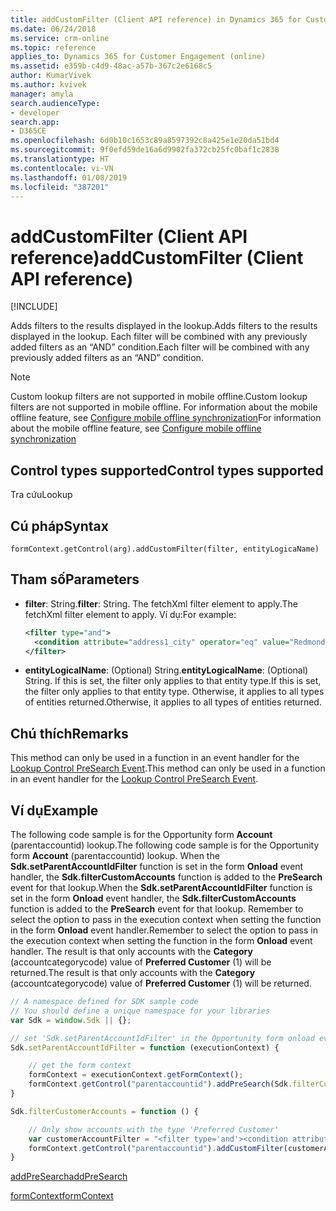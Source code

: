 ```yaml
---
title: addCustomFilter (Client API reference) in Dynamics 365 for Customer Engagement| MicrosoftDocs
ms.date: 06/24/2018
ms.service: crm-online
ms.topic: reference
applies_to: Dynamics 365 for Customer Engagement (online)
ms.assetid: e359b-c4d9-48ac-a57b-367c2e6168c5
author: KumarVivek
ms.author: kvivek
manager: amyla
search.audienceType:
- developer
search.app:
- D365CE
ms.openlocfilehash: 6d0b10c1653c89a8597392c8a425e1e20da51bd4
ms.sourcegitcommit: 9f0efd59de16a6d9902fa372cb25fc0baf1c2838
ms.translationtype: HT
ms.contentlocale: vi-VN
ms.lasthandoff: 01/08/2019
ms.locfileid: "387201"
---
```

# <a name="addcustomfilter-client-api-reference"></a><span data-ttu-id="672b4-102">addCustomFilter (Client API reference)</span><span class="sxs-lookup"><span data-stu-id="672b4-102">addCustomFilter (Client API reference)</span></span>

[!INCLUDE[](../../../../includes/cc_applies_to_update_9_0_0.md)]

<span data-ttu-id="672b4-103">Adds filters to the results displayed in the lookup.</span><span class="sxs-lookup"><span data-stu-id="672b4-103">Adds filters to the results displayed in the lookup.</span></span> <span data-ttu-id="672b4-104">Each filter will be combined with any previously added filters as an “AND” condition.</span><span class="sxs-lookup"><span data-stu-id="672b4-104">Each filter will be combined with any previously added filters as an “AND” condition.</span></span>

> [!NOTE]
> <span data-ttu-id="672b4-105">Custom lookup filters are not supported in mobile offline.</span><span class="sxs-lookup"><span data-stu-id="672b4-105">Custom lookup filters are not supported in mobile offline.</span></span> <span data-ttu-id="672b4-106">For information about the mobile offline feature, see [Configure mobile offline synchronization](../../../../mobile-app/configure-mobile-offline-synchronization-dynamics-365-phones-tablets.md)</span><span class="sxs-lookup"><span data-stu-id="672b4-106">For information about the mobile offline feature, see [Configure mobile offline synchronization](../../../../mobile-app/configure-mobile-offline-synchronization-dynamics-365-phones-tablets.md)</span></span>

## <a name="control-types-supported"></a><span data-ttu-id="672b4-107">Control types supported</span><span class="sxs-lookup"><span data-stu-id="672b4-107">Control types supported</span></span>

<span data-ttu-id="672b4-108">Tra cứu</span><span class="sxs-lookup"><span data-stu-id="672b4-108">Lookup</span></span>

## <a name="syntax"></a><span data-ttu-id="672b4-109">Cú pháp</span><span class="sxs-lookup"><span data-stu-id="672b4-109">Syntax</span></span>

`formContext.getControl(arg).addCustomFilter(filter, entityLogicaName)`

## <a name="parameters"></a><span data-ttu-id="672b4-110">Tham số</span><span class="sxs-lookup"><span data-stu-id="672b4-110">Parameters</span></span>

- <span data-ttu-id="672b4-111">**filter**: String.</span><span class="sxs-lookup"><span data-stu-id="672b4-111">**filter**: String.</span></span> <span data-ttu-id="672b4-112">The fetchXml filter element to apply.</span><span class="sxs-lookup"><span data-stu-id="672b4-112">The fetchXml filter element to apply.</span></span> <span data-ttu-id="672b4-113">Ví dụ:</span><span class="sxs-lookup"><span data-stu-id="672b4-113">For example:</span></span>

    ```xml
    <filter type="and">
      <condition attribute="address1_city" operator="eq" value="Redmond" />
    </filter>
    ```

- <span data-ttu-id="672b4-114">**entityLogicalName**: (Optional) String.</span><span class="sxs-lookup"><span data-stu-id="672b4-114">**entityLogicalName**: (Optional) String.</span></span> <span data-ttu-id="672b4-115">If this is set, the filter only applies to that entity type.</span><span class="sxs-lookup"><span data-stu-id="672b4-115">If this is set, the filter only applies to that entity type.</span></span> <span data-ttu-id="672b4-116">Otherwise, it applies to all types of entities returned.</span><span class="sxs-lookup"><span data-stu-id="672b4-116">Otherwise, it applies to all types of entities returned.</span></span>

## <a name="remarks"></a><span data-ttu-id="672b4-117">Chú thích</span><span class="sxs-lookup"><span data-stu-id="672b4-117">Remarks</span></span>

<span data-ttu-id="672b4-118">This method can only be used in a function in an event handler for the [Lookup Control PreSearch Event](../events/presearch.md).</span><span class="sxs-lookup"><span data-stu-id="672b4-118">This method can only be used in a function in an event handler for the [Lookup Control PreSearch Event](../events/presearch.md).</span></span>

## <a name="example"></a><span data-ttu-id="672b4-119">Ví dụ</span><span class="sxs-lookup"><span data-stu-id="672b4-119">Example</span></span>

<span data-ttu-id="672b4-120">The following code sample is for the Opportunity form **Account** (parentaccountid) lookup.</span><span class="sxs-lookup"><span data-stu-id="672b4-120">The following code sample is for the Opportunity form **Account** (parentaccountid) lookup.</span></span> <span data-ttu-id="672b4-121">When the **Sdk.setParentAccountIdFilter** function is set in the form **Onload** event handler, the **Sdk.filterCustomAccounts** function is added to the **PreSearch** event for that lookup.</span><span class="sxs-lookup"><span data-stu-id="672b4-121">When the **Sdk.setParentAccountIdFilter** function is set in the form **Onload** event handler, the **Sdk.filterCustomAccounts** function is added to the **PreSearch** event for that lookup.</span></span> <span data-ttu-id="672b4-122">Remember to select the option to pass in the execution context when setting the function in the form **Onload** event handler.</span><span class="sxs-lookup"><span data-stu-id="672b4-122">Remember to select the option to pass in the execution context when setting the function in the form **Onload** event handler.</span></span> <span data-ttu-id="672b4-123">The result is that only accounts with the **Category** (accountcategorycode) value of **Preferred Customer** (1) will be returned.</span><span class="sxs-lookup"><span data-stu-id="672b4-123">The result is that only accounts with the **Category** (accountcategorycode) value of **Preferred Customer** (1) will be returned.</span></span>

```JavaScript
// A namespace defined for SDK sample code
// You should define a unique namespace for your libraries
var Sdk = window.Sdk || {};

// set 'Sdk.setParentAccountIdFilter' in the Opportunity form onload event handler
Sdk.setParentAccountIdFilter = function (executionContext) {

    // get the form context
    formContext = executionContext.getFormContext();
    formContext.getControl("parentaccountid").addPreSearch(Sdk.filterCustomerAccounts);
}

Sdk.filterCustomerAccounts = function () {

    // Only show accounts with the type 'Preferred Customer'
    var customerAccountFilter = "<filter type='and'><condition attribute='accountcategorycode' operator='eq' value='1'/></filter>";
    formContext.getControl("parentaccountid").addCustomFilter(customerAccountFilter, "account");
}
```
[<span data-ttu-id="672b4-124">addPreSearch</span><span class="sxs-lookup"><span data-stu-id="672b4-124">addPreSearch</span></span>](addPreSearch.md)

[<span data-ttu-id="672b4-125">formContext</span><span class="sxs-lookup"><span data-stu-id="672b4-125">formContext</span></span>](../../clientapi-form-context.md)
